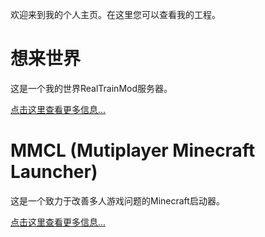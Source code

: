 欢迎来到我的个人主页。在这里您可以查看我的工程。

# 想来世界

这是一个我的世界RealTrainMod服务器。

<a href="/XLWorld/about.html">点击这里查看更多信息...</a>

# MMCL (Mutiplayer Minecraft Launcher)

这是一个致力于改善多人游戏问题的Minecraft启动器。

<a href="/MMCL/about.html">点击这里查看更多信息...</a>
